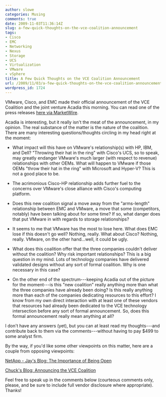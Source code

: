 ```yaml
---
author: slowe
categories: Musing
comments: true
date: 2009-11-03T11:36:14Z
slug: a-few-quick-thoughts-on-the-vce-coalition-announcement
tags:
- Cisco
- EMC
- Networking
- Nexus
- Storage
- UCS
- Virtualization
- VMware
- vSphere
title: A Few Quick Thoughts on the VCE Coalition Announcement
url: /2009/11/03/a-few-quick-thoughts-on-the-vce-coalition-announcement/
wordpress_id: 1724
---
```


VMware, Cisco, and EMC made their official announcement of the VCE Coalition and the joint venture Acadia this morning. You can read one of the press releases [here via MarketWire](http://www.marketwire.com/press-release/Cisco-NASDAQ-CSCO-1069957.html).

Acadia is interesting, but it really isn't the meat of the announcement, in my opinion. The real substance of the matter is the nature of the coalition. There are many interesting questions/thoughts circling in my head right at the moment:

* What impact will this have on VMware's relationship(s) with HP, IBM, and Dell? "Throwing their hat in the ring" with Cisco's UCS, so to speak, may greatly endanger VMware's much larger (with respect to revenue) relationships with other OEMs. What will happen to VMware if those OEMs "throw their hat in the ring" with Microsoft and Hyper-V? This is not a good place to be.

* The acrimonious Cisco-HP relationship adds further fuel to the concerns over VMware's close alliance with Cisco's computing platform.

* Does this new coalition signal a move away from the "arms-length" relationship between EMC and VMware, a move that some (competitors, notably) have been talking about for some time? If so, what danger does that put VMware in with regards to storage relationships?

* It seems to me that VMware has the most to lose here. What does EMC lose if this doesn't go well? Nothing, really. What about Cisco? Nothing, really. VMware, on the other hand...well, it could be ugly.

* What does this coalition offer that the three companies couldn't deliver without the coalition? Why risk important relationships? This is a big question in my mind. Lots of technology companies have delivered validated designs without any sort of formal coalition. Why is one necessary in this case?

* On the other end of the spectrum---keeping Acadia out of the picture for the moment---is this "new coalition" really anything more than what the three companies have already been doing? Is this really anything more than each of the companies dedicating resources to this effort? I know from my own direct interaction with at least one of these vendors that resources had already been dedicated to the VCE technology intersection before any sort of formal announcement. So, does this formal announcement really mean anything at all?

I don't have any answers (yet), but you can at least read my thoughts---and contribute back to them via the comments---without having to pay $499 to some analyst firm.

By the way, if you'd like some other viewpoints on this matter, here are a couple from opposing viewpoints:

[NetApp - Jay's Blog: The Importance of Being Open](http://blogs.netapp.com/jay/2009/11/the-importance-of-being-open.html)  

[Chuck's Blog: Announcing the VCE Coalition](http://chucksblog.emc.com/chucks_blog/2009/11/announcing-the-vce-coalition.html)

Feel free to speak up in the comments below (courteous comments only, please, and be sure to include full vendor disclosure where appropriate). Thanks!
